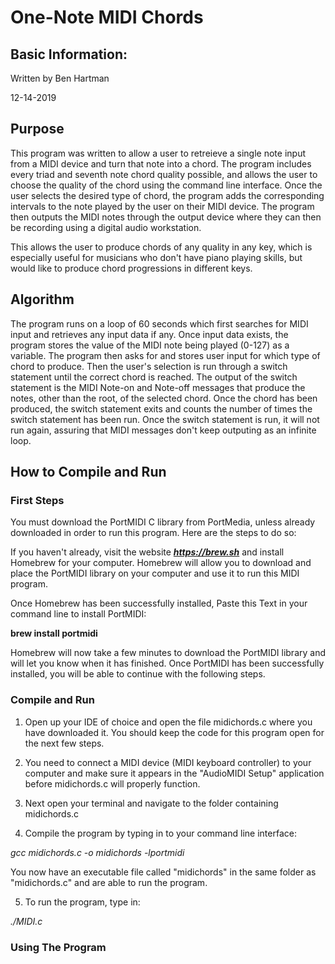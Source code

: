 # One-Note MIDI Chords

## Basic Information:

Written by Ben Hartman

12-14-2019

## Purpose

This program was written to allow a user to retreieve a single note input from a MIDI device and turn that note into a chord. The program includes every triad and seventh note chord quality possible, and allows the user to choose the quality of the chord using the command line interface. Once the user selects the desired type of chord, the program adds the corresponding intervals to the note played by the user on their MIDI device. The program then outputs the MIDI notes through the output device where they can then be recording using a digital audio workstation. 

This allows the user to produce chords of any quality in any key, which is especially useful for musicians who don't have piano playing skills, but would like to produce chord progressions in different keys.

## Algorithm

The program runs on a loop of 60 seconds which first searches for MIDI input and retrieves any input data if any. Once input data exists, the program stores the value of the MIDI note being played (0-127) as a variable. The program then asks for and stores user input for which type of chord to produce. Then the user's selection is run through a switch statement until the correct chord is reached. The output of the switch statement is the MIDI Note-on and Note-off messages that produce the notes, other than the root, of the selected chord. Once the chord has been produced, the switch statement exits and counts the number of times the switch statement has been run. Once the switch statement is run, it will not run again, assuring that MIDI messages don't keep outputing as an infinite loop. 

## How to Compile and Run

### First Steps
You must download the PortMIDI C library from PortMedia, unless already downloaded in order to run this program. Here are the steps to do so:

If you haven't already, visit the website ***https://brew.sh*** and install Homebrew for your computer. Homebrew will allow you to download and place the PortMIDI library on your computer and use it to run this MIDI program.

Once Homebrew has been successfully installed, Paste this Text in your command line to install PortMIDI:

**brew install portmidi**

Homebrew will now take a few minutes to download the PortMIDI library and will let you know when it has finished. Once PortMIDI has been successfully installed, you will be able to continue with the following steps.

### Compile and Run 

1. Open up your IDE of choice and open the file midichords.c where you have downloaded it. You should keep the code for this program open for the next few steps.

2. You need to connect a MIDI device (MIDI keyboard controller) to your computer and make sure it appears in the "AudioMIDI Setup" application before midichords.c will properly function.

3. Next open your terminal and navigate to the folder containing midichords.c 

4. Compile the program by typing in to your command line interface:

*gcc midichords.c -o midichords -lportmidi*

You now have an executable file called "midichords" in the same folder as "midichords.c" and are able to run the program.

  5. To run the program, type in:

*./MIDI.c*

### Using The Program

